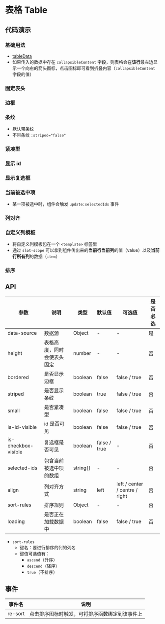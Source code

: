 # 表格 Table

## 代码演示

### 基础用法

<ClientOnly>
  <demo-table-1 />
</ClientOnly>

- [tableData](https://github.com/hehe1111/fun-ui/blob/master/docs/.vuepress/assets/js/table-data.js)
- 如果传入的数据中存在 `collapsibleContent` 字段，则表格会在**该行**最左边显示一个向右的箭头图标，点击图标即可看到折叠内容（`collapsibleContent` 字段的值）

### 固定表头

<ClientOnly>
  <demo-table-2 />
</ClientOnly>

### 边框

<ClientOnly>
  <demo-table-3 />
</ClientOnly>

### 条纹

- 默认带条纹
- 不带条纹 `:striped="false"`

<ClientOnly>
  <demo-table-4 />
</ClientOnly>

### 紧凑型

<ClientOnly>
  <demo-table-5 />
</ClientOnly>

### 显示 id

<ClientOnly>
  <demo-table-6 />
</ClientOnly>

### 显示复选框

<ClientOnly>
  <demo-table-7 />
</ClientOnly>

### 当前被选中项

- 某一项被选中时，组件会触发 `update:selectedIds` 事件

<ClientOnly>
  <demo-table-8 />
</ClientOnly>

### 列对齐

<ClientOnly>
  <demo-table-9 />
</ClientOnly>

### 自定义列模板

- 将自定义列模板包在一个 `<template>` 标签里
- 通过 `slot-scope` 可以拿到组件传出来的**当前行当前列**的值（value）以及**当前行所有列**的数据（`item`）

<ClientOnly>
  <demo-table-10 />
</ClientOnly>

### 排序

<ClientOnly>
  <demo-table-11 />
</ClientOnly>

## API

| 参数                | 说明                       | 类型     | 默认值       | 可选值                         | 是否必选 |
| ------------------- | -------------------------- | -------- | ------------ | ------------------------------ | -------- |
| data-source         | 数据源                     | Object   | -            | -                              | 是       |
| height              | 表格高度，同时会使表头固定 | number   | -            | -                              | 否       |
| bordered            | 是否显示边框               | boolean  | false        | false / true                   | 否       |
| striped             | 是否显示条纹               | boolean  | true         | false / true                   | 否       |
| small               | 是否紧凑型                 | boolean  | false        | false / true                   | 否       |
| is-id-visible       | id 是否可见                | boolean  | false        | false / true                   | 否       |
| is-checkbox-visible | 复选框是否可见             | boolean  | false / true | -                              | 否       |
| selected-ids        | 包含当前被选中项的数组     | string[] | -            | -                              | 否       |
| align               | 列对齐方式                 | string   | left         | left / center / centre / right | 否       |
| sort-rules          | 排序规则                   | Object   | -            | -                              | 否       |
| loading             | 是否正在加载数据中         | boolean  | false        | false / true                   | 否       |

- `sort-rules`
  - 键名：要进行排序的列的列名
  - 键值可选值有：
    - `ascend`（升序）
    - `descend`（降序）
    - `true`（不排序）

## 事件

| 事件名  | 说明                                                 |
| ------- | ---------------------------------------------------- |
| re-sort | 点击排序图标时触发，可将排序函数绑定到该事件上 |
